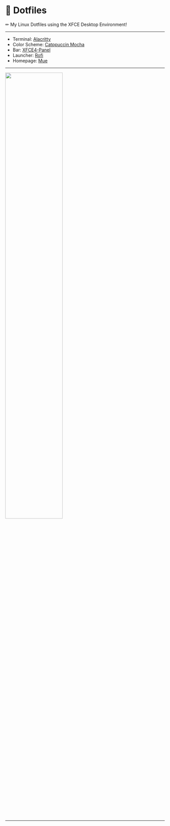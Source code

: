 # 🌺 Dotfiles
✏ My Linux Dotfiles using the XFCE Desktop Environment!
<hr>

- Terminal: [Alacritty](https://alacritty.org/)
- Color Scheme: [Catppuccin Mocha](https://github.com/catppuccin)
- Bar: [XFCE4-Panel](https://docs.xfce.org/xfce/xfce4-panel/start)
- Launcher: [Rofi](https://github.com/davatorium/rofi)
- Homepage: [Mue](https://addons.mozilla.org/en-US/firefox/addon/mue/)
<hr>
<img src="https://i.redd.it/kj24rh63tlg91.png" width="60%">
<hr>
